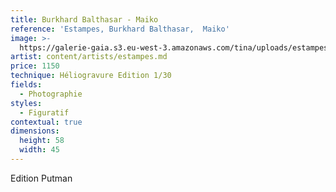 ```yaml
---
title: Burkhard Balthasar - Maiko
reference: 'Estampes, Burkhard Balthasar,  Maiko'
image: >-
  https://galerie-gaia.s3.eu-west-3.amazonaws.com/tina/uploads/estampes/galerie-gaia-estampes-burkhard-balthasar-maiko-58X45.jpg
artist: content/artists/estampes.md
price: 1150
technique: Héliogravure Edition 1/30
fields:
  - Photographie
styles:
  - Figuratif
contextual: true
dimensions:
  height: 58
  width: 45
---
```


Edition Putman 
